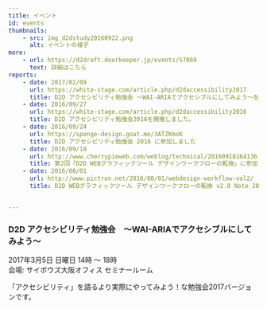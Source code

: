 ```yaml
---
title: イベント
id: events
thumbnails:
    - src: img_d2dstudy20160922.png
      alt: イベントの様子
more:
    - url: https://d2draft.doorkeeper.jp/events/57069
      text: 詳細はこちら
reports:
    - date: 2017/02/09
      url: https://white-stage.com/article.php/d2daccessibility2017
      title: D2D アクセシビリティ勉強会 ～WAI-ARIAでアクセシブルにしてみよう～を開催しました。
    - date: 2016/09/27
      url: https://white-stage.com/article.php/d2daccessibility2016
      title: D2D アクセシビリティ勉強会2016を開催しました。
    - date: 2016/09/24
      url: https://sponge-design.goat.me/3ATZKmoK
      title: D2D アクセシビリティ勉強会 2016 に参加しました
    - date: 2016/09/18
      url: http://www.cherrypieweb.com/weblog/technical/20160918164136.php
      title: 第2回「D2D WEBグラフィックツール デザインワークフローの転換」に参加してきました
    - date: 2016/08/01
      url: http://www.pictron.net/2016/08/01/webdesign-workflow-vol2/
      title: D2D WEBグラフィックツール デザインワークフローの転換 v2.0 Note 2016/7/23（土）


---
```


### D2D アクセシビリティ勉強会　～WAI-ARIAでアクセシブルにしてみよう～

2017年3月5日 日曜日 14時 ～ 18時  
会場: サイボウズ大阪オフィス セミナールーム

「アクセシビリティ」を語るより実際にやってみよう！な勉強会2017バージョンです。